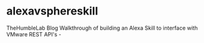 # alexavsphereskill
TheHumbleLab Blog Walkthrough of building an Alexa Skill to interface with VMware REST API's - 
